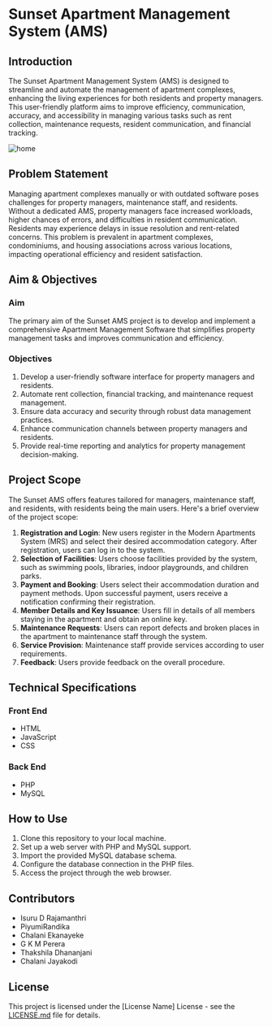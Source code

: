 # Sunset Apartment Management System (AMS)

## Introduction

The Sunset Apartment Management System (AMS) is designed to streamline and automate the management of apartment complexes, enhancing the living experiences for both residents and property managers. This user-friendly platform aims to improve efficiency, communication, accuracy, and accessibility in managing various tasks such as rent collection, maintenance requests, resident communication, and financial tracking.

![home](https://github.com/Isuru-27/Sunset_Apartment/assets/139687227/9702bca6-28f2-49a9-89b6-abdfa63b1922)

## Problem Statement

Managing apartment complexes manually or with outdated software poses challenges for property managers, maintenance staff, and residents. Without a dedicated AMS, property managers face increased workloads, higher chances of errors, and difficulties in resident communication. Residents may experience delays in issue resolution and rent-related concerns. This problem is prevalent in apartment complexes, condominiums, and housing associations across various locations, impacting operational efficiency and resident satisfaction.

## Aim & Objectives

### Aim
The primary aim of the Sunset AMS project is to develop and implement a comprehensive Apartment Management Software that simplifies property management tasks and improves communication and efficiency.

### Objectives
1. Develop a user-friendly software interface for property managers and residents.
2. Automate rent collection, financial tracking, and maintenance request management.
3. Ensure data accuracy and security through robust data management practices.
4. Enhance communication channels between property managers and residents.
5. Provide real-time reporting and analytics for property management decision-making.

## Project Scope

The Sunset AMS offers features tailored for managers, maintenance staff, and residents, with residents being the main users. Here's a brief overview of the project scope:

1. **Registration and Login**: New users register in the Modern Apartments System (MRS) and select their desired accommodation category. After registration, users can log in to the system.
2. **Selection of Facilities**: Users choose facilities provided by the system, such as swimming pools, libraries, indoor playgrounds, and children parks.
3. **Payment and Booking**: Users select their accommodation duration and payment methods. Upon successful payment, users receive a notification confirming their registration.
4. **Member Details and Key Issuance**: Users fill in details of all members staying in the apartment and obtain an online key.
5. **Maintenance Requests**: Users can report defects and broken places in the apartment to maintenance staff through the system.
6. **Service Provision**: Maintenance staff provide services according to user requirements.
7. **Feedback**: Users provide feedback on the overall procedure.

## Technical Specifications

### Front End
- HTML
- JavaScript
- CSS

### Back End
- PHP
- MySQL

## How to Use

1. Clone this repository to your local machine.
2. Set up a web server with PHP and MySQL support.
3. Import the provided MySQL database schema.
4. Configure the database connection in the PHP files.
5. Access the project through the web browser.

## Contributors

- Isuru D Rajamanthri
- PiyumiRandika
- Chalani Ekanayeke
- G K M Perera
- Thakshila Dhananjani
- Chalani Jayakodi

## License

This project is licensed under the [License Name] License - see the [LICENSE.md](LICENSE.md) file for details.
